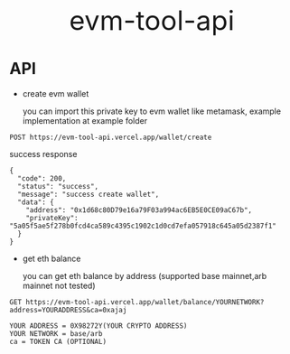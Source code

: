 <font size=17><center>evm-tool-api</center></font>

# API

- create evm wallet

  you can import this private key to evm wallet like metamask, example implementation at example folder

```
POST https://evm-tool-api.vercel.app/wallet/create
```

success response

```
{
  "code": 200,
  "status": "success",
  "message": "success create wallet",
  "data": {
    "address": "0x1d68c80D79e16a79F03a994ac6EB5E0CE09aC67b",
    "privateKey": "5a05f5ae5f278b0fcd4ca589c4395c1902c1d0cd7efa057918c645a05d2387f1"
  }
}
```

- get eth balance

  you can get eth balance by address (supported base mainnet,arb mainnet not tested)

```
GET https://evm-tool-api.vercel.app/wallet/balance/YOURNETWORK?address=YOURADDRESS&ca=0xajaj

YOUR ADDRESS = 0X98272Y(YOUR CRYPTO ADDRESS)
YOUR NETWORK = base/arb
ca = TOKEN CA (OPTIONAL)
```
